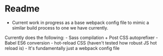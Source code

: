 # Readme #
- Current work in progress as a base webpack config file to mimic a similar build process to one we have currently. 

Currently does the following:
    - Sass compilation + Post CSS autoprefixer
    - Babel ES6 conversion
    - hot-reload CSS (haven't tested how robust JS hot reload is)
    - It's fundamentally just a webpack config file
